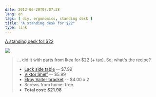 ```yaml
---
date: 2012-06-20T07:07:28
lang: en
tags: [ diy, ergonomics, standing desk ]
title: "A standing desk for $22"
type: link
---
```


[A standing desk for $22](http://iamnotaprogrammer.com/Ikea-Standing-desk-for-22-dollars.html)

![](http://farm8.staticflickr.com/7233/7403109502_8d729dba58_b.jpg)

> ... did it with parts from Ikea for \$22 (+ tax). So, what's the
> recipe?
>
> -   [Lack side
>     table](http://www.ikea.com/us/en/catalog/products/20011413/#/20011408)
>     -- \$7.99
> -   [Viktor
>     Shelf](http://www.ikea.com/us/en/catalog/products/20167961/) --
>     \$5.99
> -   [Ekby Valter
>     bracket](http://www.ikea.com/us/en/catalog/products/56696109/#/80167473)
>     -- \$4.00 x 2
> -   Screws from home: free.
> -   **Total cost: \$21.98**

